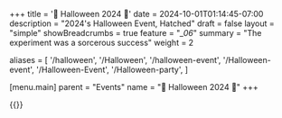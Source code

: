 +++
title = '🦇 Halloween 2024 👻'
date = 2024-10-01T01:14:45-07:00
description = "2024's Halloween Event, Hatched"
draft = false
layout = "simple"
showBreadcrumbs = true
feature = "*_06*"
summary = "The experiment was a sorcerous success"
weight = 2

aliases = [
    '/halloween',
    '/Halloween',
    '/halloween-event',
    '/Halloween-event',
    '/Halloween-Event',
    '/Halloween-party',
]

[menu.main]
    parent = "Events"
    name = "👻 Halloween 2024 🦇"
+++ 
  

{{<gallery>}}
